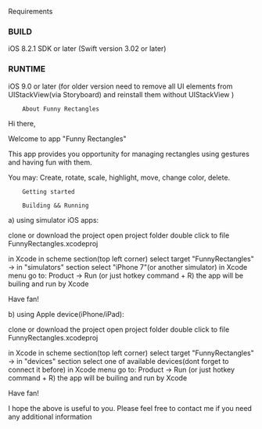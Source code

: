 

Requirements


### BUILD ###
iOS 8.2.1 SDK or later
(Swift version 3.02 or later)

### RUNTIME ###
iOS 9.0 or later 
(for older version need to remove all UI elements from UIStackView(via Storyboard) and reinstall them without UIStackView )


        About Funny Rectangles

Hi there,

Welcome to app "Funny Rectangles"



This app provides you opportunity for managing rectangles using gestures and having fun with them.

You may:
Create, rotate, scale, highlight, move, change color, delete.


        Getting started

        Building && Running

a) using simulator iOS apps:

clone or download the project
open project folder
double click to file FunnyRectangles.xcodeproj

in Xcode in scheme section(top left corner) select target "FunnyRectangles" -> in "simulators" section select "iPhone 7"(or another simulator)
in Xcode menu go to: Product -> Run       (or just hotkey command + R)
the app will be builing and run by Xcode

Have fan!



b) using Apple device(iPhone/iPad):

clone or download the project
open project folder
double click to file FunnyRectangles.xcodeproj

in Xcode in scheme section(top left corner) select target "FunnyRectangles" -> in "devices" section select one of available devices(dont forget to connect it before)
in Xcode menu go to: Product -> Run       (or just hotkey command + R)
the app will be builing and run by Xcode

Have fan!


I hope the above is useful to you.
Please feel free to contact me if you need any additional information
